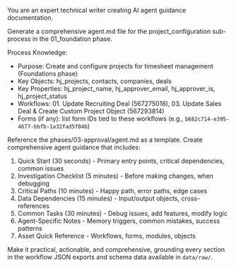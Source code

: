 
You are an expert technical writer creating AI agent guidance documentation.

Generate a comprehensive agent.md file for the project_configuration sub-process in the 01_foundation phase.

Process Knowledge:
- Purpose: Create and configure projects for timesheet management (Foundations phase)
- Key Objects: hj_projects, contacts, companies, deals
- Key Properties: hj_project_name, hj_approver_email, hj_approver_is, hj_project_status
- Workflows: 01. Update Recruiting Deal (567275018), 03. Update Sales Deal & Create Custom Project Object (567293814)
- Forms (if any): list form IDs tied to these workflows (e.g., `b682c714-e395-4677-bbfb-1a32fad5f04b`)

Reference the phases/03-approval/agent.md as a template. Create comprehensive agent guidance that includes:

1. Quick Start (30 seconds) - Primary entry points, critical dependencies, common issues
2. Investigation Checklist (5 minutes) - Before making changes, when debugging
3. Critical Paths (10 minutes) - Happy path, error paths, edge cases
4. Data Dependencies (15 minutes) - Input/output objects, cross-references
5. Common Tasks (30 minutes) - Debug issues, add features, modify logic
6. Agent-Specific Notes - Memory triggers, common mistakes, success patterns
7. Asset Quick Reference - Workflows, forms, modules, objects

Make it practical, actionable, and comprehensive, grounding every section in the workflow JSON exports and schema data available in `data/raw/`.
